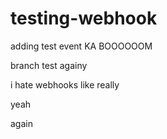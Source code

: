 # testing-webhook

adding test event
KA BOOOOOOM

branch test againy

i hate webhooks
like really

yeah

again
